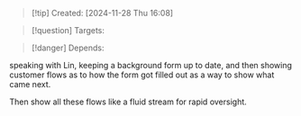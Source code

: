 
>[!tip] Created: [2024-11-28 Thu 16:08]

>[!question] Targets: 

>[!danger] Depends: 

speaking with Lin, keeping a background form up to date, and then showing customer flows as to how the form got filled out as a way to show what came next.

Then show all these flows like a fluid stream for rapid oversight.